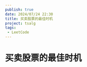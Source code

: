 ```yaml
---
publish: true
date: 2024/07/24 22:30
title: 买卖股票的最佳时机
project: tsalg
tags:
 - LeetCode
---
```


# 买卖股票的最佳时机
